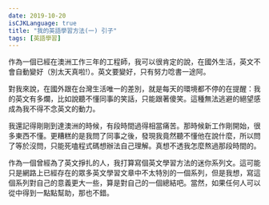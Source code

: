 ```yaml
---
date: 2019-10-20
isCJKLanguage: true
title: "我的英語學習方法(一) 引子"
tags: [英語學習]
---
```


作為一個已經在澳洲工作三年的工程師，我可以很肯定的說，在國外生活，英文不會自動變好（別太天真啦!）。英文要變好，只有努力唸書一途阿。

對我來說，在國外跟在台灣生活唯一的差別，就是每天的環境都不停的在提醒：我的英文有多爛，比如說聽不懂同事的笑話，只能跟著傻笑。這種無法逃避的絕望感成為我不得不念英文的動力。

我還記得剛剛到達澳洲的時候，有段時間過得相當痛苦。那時候新工作剛開始，很多東西不懂。更糟糕的是我問了同事之後，發現我竟然聽不懂他在說什麼，所以問了等於沒問，只能死嗑程式碼想辦法自己理解。真想不透我怎麼熬過那段時間的。

作為一個曾經為了英文掙扎的人，我打算寫個英文學習方法的迷你系列文。這可能只是網路上已經存在的眾多英文學習文章中不太特別的一個系列，但是我想，寫這個系列對自己的意義更大一些，算是對自己的一個總結吧。當然，如果任何人可以從中得到一點點幫助，那也不錯。


